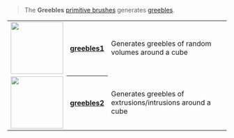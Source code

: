 > The **Greebles** [primitive brushes](Brush-Shaders) generates [greebles](https://en.wikipedia.org/wiki/Greeble).

<!-- LIST list_greebles 120 -->
<table>
	<tr>
		<td valign="center" align="left"><a href="greebles1"><img width="120" src="https://s3.amazonaws.com/misc.lachlanmcdonald.com/magicavoxel-shaders/icons1/greebles1.png?cache=159" alt=""></a></td>
		<th valign="center" align="left"><a href="greebles1">greebles1</a></th>
		<td valign="center">Generates greebles of random volumes around a cube</td>
	</tr>
	<tr>
		<td valign="center" align="left"><a href="greebles2"><img width="120" src="https://s3.amazonaws.com/misc.lachlanmcdonald.com/magicavoxel-shaders/icons1/greebles2.png?cache=159" alt=""></a></td>
		<th valign="center" align="left"><a href="greebles2">greebles2</a></th>
		<td valign="center">Generates greebles of extrusions/intrusions around a cube</td>
	</tr>
</table>
<!-- END -->
